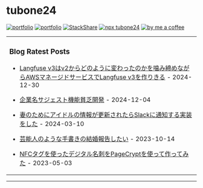 # tubone24

[![portfolio](https://img.shields.io/badge/portfolio-tubone24-brightgreen)](https://portfolio.tubone-project24.xyz/)
[![portfolio](https://img.shields.io/badge/blog-tuboneBOYAKI-pink)](https://blog.tubone-project24.xyz/)
[![StackShare](http://img.shields.io/badge/tech-stack-0690fa.svg?style=flat)](https://stackshare.io/tubone24/tubone24)
[![npx tubone24](https://img.shields.io/badge/npx-tubone24-red?logo=npm)](https://www.npmjs.com/package/tubone24)
[![by me a coffee](https://img.shields.io/badge/ByMeACoffee-tubone24-brightgreen?logo=Buy%20Me%20A%20Coffee)](https://www.buymeacoffee.com/tubone24)

<!-- generate_markdown_start -->

<table><tr><td valign="top" width="100%">

### Blog Ratest Posts

- [Langfuse v3はv2からどのように変わったのかを噛み締めながらAWSマネージドサービスでLangfuse v3を作りきる](https://tubone-project24.xyz/2024-12-30/Langfuse-v3をAWSマネージドサービスで作る) - 2024-12-30

- [企業名サジェスト機能貧乏開発](https://tubone-project24.xyz/2024-12-05/貧乏企業名サジェスト機能開発) - 2024-12-04

- [妻のためにアイドルの情報が更新されたらSlackに通知する実装をした](https://tubone-project24.xyz/2024-02-28/妻のためにアイドルの情報が更新されたらSlackに通知する実装をした) - 2024-03-10

- [芸能人のような手書きの結婚報告したい](https://tubone-project24.xyz/2023/10/15/houkoku) - 2023-10-14

- [NFCタグを使ったデジタル名刺をPageCryptを使って作ってみた](https://tubone-project24.xyz/2023-05-04/nfc-business-cart) - 2023-05-03

</td></tr></table>

<!-- generate_markdown_end -->
---

